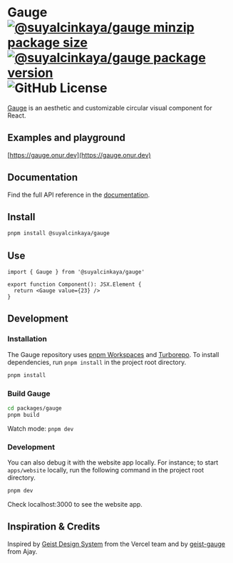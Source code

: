 # Gauge [![@suyalcinkaya/gauge minzip package size](https://img.shields.io/bundlephobia/minzip/@suyalcinkaya/gauge)](https://www.npmjs.com/package/@suyalcinkaya/gauge?activeTab=code) [![@suyalcinkaya/gauge package version](https://img.shields.io/npm/v/@suyalcinkaya/gauge.svg?colorB=green)](https://www.npmjs.com/package/@suyalcinkaya/gauge) ![GitHub License](https://img.shields.io/github/license/suyalcinkaya/gauge)

[Gauge](https://gauge.onur.dev/) is an aesthetic and customizable circular visual component for React.

## Examples and playground

[https://gauge.onur.dev](https://gauge.onur.dev)

## Documentation

Find the full API reference in the [documentation](https://gauge.onur.dev/api).

## Install

```bash
pnpm install @suyalcinkaya/gauge
```

## Use

```tsx
import { Gauge } from '@suyalcinkaya/gauge'

export function Component(): JSX.Element {
  return <Gauge value={23} />
}
```

## Development

### Installation

The Gauge repository uses [pnpm Workspaces](https://pnpm.io/workspaces) and [Turborepo](https://github.com/vercel/turborepo). To install dependencies, run `pnpm install` in the project root directory.

```bash
pnpm install
```

### Build Gauge

```bash
cd packages/gauge
pnpm build
```

Watch mode: `pnpm dev`

### Development

You can also debug it with the website app locally. For instance; to start `apps/website` locally, run the following command in the project root directory.

```bash
pnpm dev
```

Check localhost:3000 to see the website app.

## Inspiration & Credits

Inspired by [Geist Design System](https://vercel.com/geist/gauge) from the Vercel team and by [geist-gauge](https://geist-gauge.vercel.app) from Ajay.
